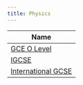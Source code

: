 ```yaml
---
title: Physics
---
```


| Name |
| ---- |
| [GCE O Level](gce-o-level) |
| [IGCSE](igcse) |
| [International GCSE](international-gcse) |
